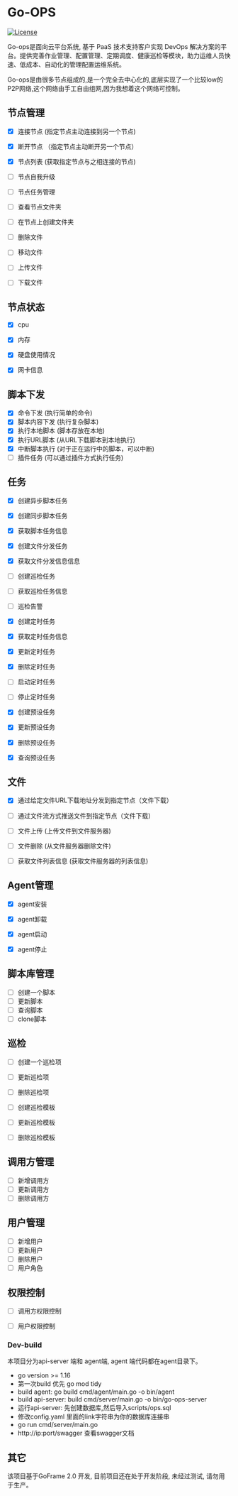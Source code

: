 # Go-OPS

[![License](https://img.shields.io/badge/License-Apache%202.0-blue.svg)](https://opensource.org/licenses/Apache-2.0)

Go-ops是面向云平台系统, 基于 PaaS 技术支持客户实现 DevOps 解决方案的平台。提供完善作业管理、配置管理、定期调度、健康巡检等模块，助力运维人员快速、低成本、自动化的管理配置运维系统。


Go-ops是由很多节点组成的,是一个完全去中心化的,底层实现了一个比较low的P2P网络,这个网络由手工自由组网,因为我想着这个网络可控制。



## 节点管理
 * [x] 连接节点 (指定节点主动连接到另一个节点)
 * [x] 断开节点 （指定节点主动断开另一个节点）
 * [x] 节点列表 (获取指定节点与之相连接的节点)
 * [ ] 节点自我升级
 * [ ] 节点任务管理
 * [ ] 查看节点文件夹
 * [ ] 在节点上创建文件夹
 * [ ] 删除文件
 * [ ] 移动文件
 * [ ] 上传文件
 * [ ] 下载文件
  

## 节点状态 
 * [x] cpu
 * [x] 内存
 * [x] 硬盘使用情况
 * [x] 网卡信息


## 脚本下发
 
 * [x] 命令下发 (执行简单的命令)
 * [x] 脚本内容下发 (执行复杂脚本)
 * [x] 执行本地脚本 (脚本存放在本地) 
 * [x] 执行URL脚本 (从URL下载脚本到本地执行)
 * [x] 中断脚本执行 (对于正在运行中的脚本，可以中断)
 * [ ] 插件任务 (可以通过插件方式执行任务)

## 任务
 * [x] 创建异步脚本任务
 * [x] 创建同步脚本任务
 * [x] 获取脚本任务信息
 * [x] 创建文件分发任务
 * [x] 获取文件分发信息信息
 * [ ] 创建巡检任务
 * [ ] 获取巡检任务信息 
 * [ ] 巡检告警 
 * [x] 创建定时任务
 * [x] 获取定时任务信息
 * [x] 更新定时任务
 * [x] 删除定时任务
 * [ ] 启动定时任务
 * [ ] 停止定时任务
 * [x] 创建预设任务
 * [x] 更新预设任务
 * [x] 删除预设任务
 * [x] 查询预设任务 
  

## 文件

 * [x] 通过给定文件URL下载地址分发到指定节点（文件下载）
 * [ ] 通过文件流方式推送文件到指定节点（文件下载）
 * [ ] 文件上传 (上传文件到文件服务器)
 * [ ] 文件删除 (从文件服务器删除文件)
 * [ ] 获取文件列表信息 (获取文件服务器的列表信息)
  


## Agent管理

 * [x] agent安装
 * [x] agent卸载
 * [x] agent启动 
 * [x] agent停止


## 脚本库管理
 * [ ] 创建一个脚本
 * [ ] 更新脚本
 * [ ] 查询脚本
 * [ ] clone脚本

## 巡检
 * [ ] 创建一个巡检项
 * [ ] 更新巡检项
 * [ ] 删除巡检项
 * [ ] 创建巡检模板
 * [ ] 更新巡检模板
 * [ ] 删除巡检模板


## 调用方管理
 * [ ] 新增调用方
 * [ ] 更新调用方
 * [ ] 删除调用方

## 用户管理
 * [ ] 新增用户
 * [ ] 更新用户
 * [ ] 删除用户
 * [ ] 用户角色

## 权限控制
 * [ ] 调用方权限控制
 * [ ] 用户权限控制



### Dev-build

本项目分为api-server 端和 agent端, agent 端代码都在agent目录下。

- go version >= 1.16
- 第一次build 优先 go mod tidy
- build agent: go build cmd/agent/main.go -o bin/agent
- build api-server: build cmd/server/main.go -o bin/go-ops-server
- 运行api-server: 先创建数据库,然后导入scripts/ops.sql 
- 修改config.yaml 里面的link字符串为你的数据库连接串
- go run cmd/server/main.go
- http://ip:port/swagger  查看swagger文档



## 其它

该项目基于GoFrame 2.0 开发, 目前项目还在处于开发阶段, 未经过测试, 请勿用于生产。

